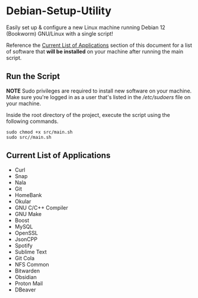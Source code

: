 # Debian-Setup-Utility

Easily set up & configure a new Linux machine running Debian 12 (Bookworm) GNU/Linux
with a single script!

Reference the [Current List of Applications](https://github.com/b-nagaj/Debian-Setup-Utility/tree/main?tab=readme-ov-file#current-list-of-applications) section of this document
for a list of software that **will be installed** on your machine after running
the main script.

## Run the Script

**NOTE** Sudo privileges are required to install new software on your machine. Make sure you're logged in as a user that's listed in the */etc/sudoers* file on your machine.

Inside the root directory of the project, execute the script using the following
commands.

```
sudo chmod +x src/main.sh
sudo src//main.sh
```

## Current List of Applications

- Curl
- Snap
- Nala
- Git
- HomeBank
- Okular
- GNU C/C++ Compiler
- GNU Make
- Boost
- MySQL
- OpenSSL
- JsonCPP
- Spotify
- Sublime Text
- Git Cola
- NFS Common
- Bitwarden
- Obsidian
- Proton Mail
- DBeaver
